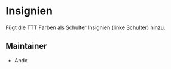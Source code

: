 # Insignien

Fügt die TTT Farben als Schulter Insignien (linke Schulter) hinzu.

## Maintainer

- Andx
